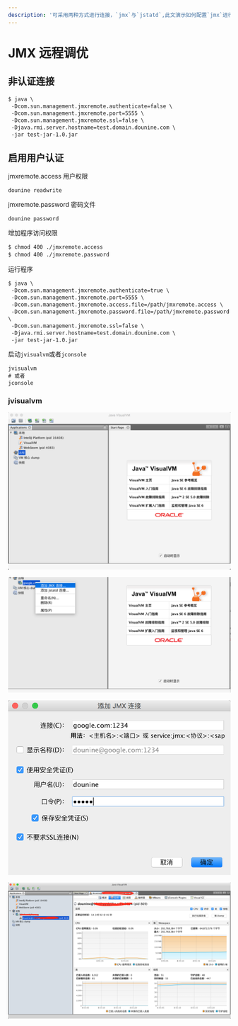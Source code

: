 ```yaml
---
description: '可采用两种方式进行连接，`jmx`与`jstatd`,此文演示如何配置`jmx`进行连接调优'
---
```


# JMX 远程调优

## 非认证连接

```text
$ java \
 -Dcom.sun.management.jmxremote.authenticate=false \
 -Dcom.sun.management.jmxremote.port=5555 \
 -Dcom.sun.management.jmxremote.ssl=false \
 -Djava.rmi.server.hostname=test.domain.dounine.com \
 -jar test-jar-1.0.jar
```

## 启用用户认证

jmxremote.access 用户权限

```text
dounine readwrite
```

jmxremote.password 密码文件

```text
dounine password
```

增加程序访问权限

```bash
$ chmod 400 ./jmxremote.access
$ chmod 400 ./jmxremote.password
```

运行程序

```text
$ java \
 -Dcom.sun.management.jmxremote.authenticate=true \
 -Dcom.sun.management.jmxremote.port=5555 \
 -Dcom.sun.management.jmxremote.access.file=/path/jmxremote.access \
 -Dcom.sun.management.jmxremote.password.file=/path/jmxremote.password \
 -Dcom.sun.management.jmxremote.ssl=false \
 -Djava.rmi.server.hostname=test.domain.dounine.com \
 -jar test-jar-1.0.jar
```

启动`jvisualvm`或者`jconsole`

```text
jvisualvm
# 或者
jconsole
```

### jvisualvm

![&#x6253;&#x5F00;&#x8F6F;&#x4EF6;](../../../.gitbook/assets/image%20%286%29.png)

![&#x6DFB;&#x52A0;&#x8FDC;&#x7A0B;&#x4E3B;&#x673A;&#x5730;&#x626F;](../../../.gitbook/assets/image%20%2813%29.png)

![&#x6388;&#x6743;&#x914D;&#x7F6E;](../../../.gitbook/assets/image%20%282%29.png)

![&#x6210;&#x529F;&#x6548;&#x679C;](../../../.gitbook/assets/image%20%2820%29.png)

